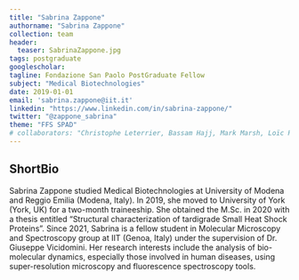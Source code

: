```yaml
---
title: "Sabrina Zappone"
authorname: "Sabrina Zappone"
collection: team
header:
  teaser: SabrinaZappone.jpg
tags: postgraduate
googlescholar:
tagline: Fondazione San Paolo PostGraduate Fellow
subject: "Medical Biotechnologies"
date: 2019-01-01
email: 'sabrina.zappone@iit.it'
linkedin: "https://www.linkedin.com/in/sabrina-zappone/"
twitter: "@zappone_sabrina"
theme: "FFS SPAD"
# collaborators: "Christophe Leterrier, Bassam Hajj, Mark Marsh, Loïc Royer, Joe Grove"
---
```


<h2>ShortBio</h2>

Sabrina Zappone studied Medical Biotechnologies at University of Modena and Reggio Emilia (Modena, Italy). In 2019, she moved to University of York (York, UK) for a two-month traineeship. She obtained the M.Sc. in 2020 with a thesis entitled “Structural characterization of tardigrade Small Heat Shock Proteins”. Since 2021, Sabrina is a fellow student in Molecular Microscopy and Spectroscopy group at IIT (Genoa, Italy) under the supervision of Dr. Giuseppe Vicidomini. Her research interests include the analysis of bio-molecular dynamics, especially those involved in human diseases, using super-resolution microscopy and fluorescence spectroscopy tools.  



